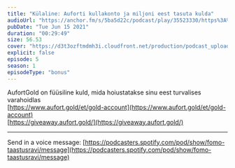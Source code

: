 ```yaml
---
title: "Külaline: Auforti kullakonto ja miljoni eest tasuta kulda"
audioUrl: "https://anchor.fm/s/5ba5d22c/podcast/play/35523330/https%3A%2F%2Fd3ctxlq1ktw2nl.cloudfront.net%2Fstaging%2F2021-5-15%2F836ff2a8-0238-f153-a7a1-38560fb88eab.m4a"
pubDate: "Tue Jun 15 2021"
duration: "00:29:49"
size: 56.53 
cover: "https://d3t3ozftmdmh3i.cloudfront.net/production/podcast_uploaded_episode/15275939/15275939-1624021987491-b4640c847265.jpg"
explicit: false
episode: 5
season: 1
episodeType: "bonus"
---
```


AufortGold on füüsiline kuld, mida hoiustatakse sinu eest turvalises varahoidlas  
[https://www.aufort.gold/et/gold-account](https://www.aufort.gold/et/gold-account)  
[https://giveaway.aufort.gold/](https://giveaway.aufort.gold/)  
  
---   
  
Send in a voice message: [https://podcasters.spotify.com/pod/show/fomo-taastusravi/message](https://podcasters.spotify.com/pod/show/fomo-taastusravi/message)